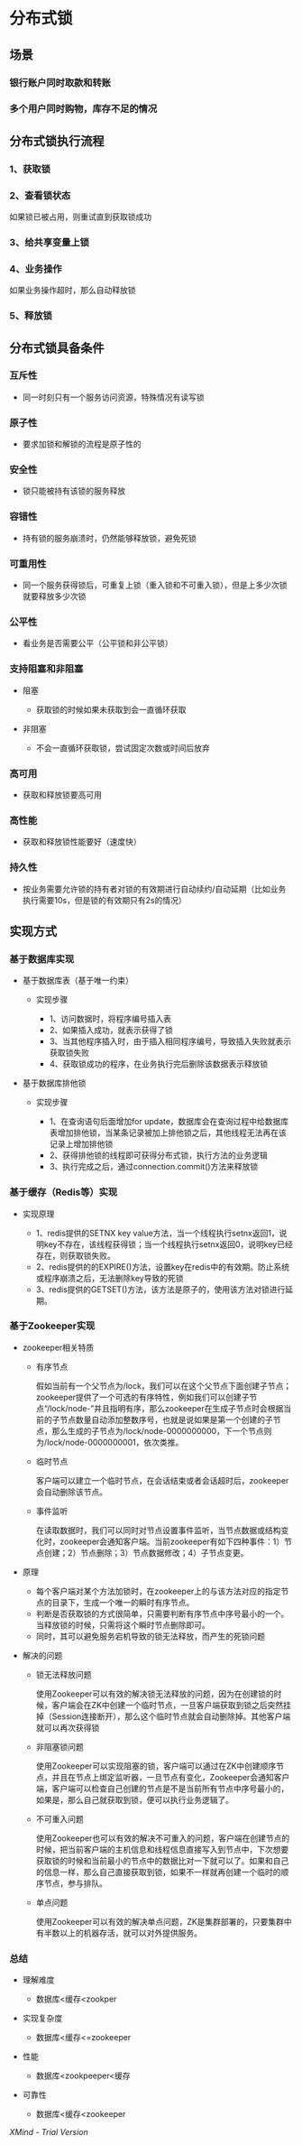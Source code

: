 # 分布式锁

## 场景

### 银行账户同时取款和转账

### 多个用户同时购物，库存不足的情况

## 分布式锁执行流程

### 1、获取锁

### 2、查看锁状态

如果锁已被占用，则重试直到获取锁成功

### 3、给共享变量上锁

### 4、业务操作

如果业务操作超时，那么自动释放锁

### 5、释放锁

## 分布式锁具备条件

### 互斥性

- 同一时刻只有一个服务访问资源，特殊情况有读写锁

### 原子性

- 要求加锁和解锁的流程是原子性的

### 安全性

- 锁只能被持有该锁的服务释放

### 容错性

- 持有锁的服务崩溃时，仍然能够释放锁，避免死锁

### 可重用性

- 同一个服务获得锁后，可重复上锁（重入锁和不可重入锁），但是上多少次锁就要释放多少次锁

### 公平性

- 看业务是否需要公平（公平锁和非公平锁）

### 支持阻塞和非阻塞

- 阻塞

	- 获取锁的时候如果未获取到会一直循环获取

- 非阻塞

	- 不会一直循环获取锁，尝试固定次数或时间后放弃

### 高可用

- 获取和释放锁要高可用

### 高性能

- 获取和释放锁性能要好（速度快）

### 持久性

- 按业务需要允许锁的持有者对锁的有效期进行自动续约/自动延期（比如业务执行需要10s，但是锁的有效期只有2s的情况）

## 实现方式

### 基于数据库实现

- 基于数据库表（基于唯一约束）

	- 实现步骤

		- 1、访问数据时，将程序编号插入表
		- 2、如果插入成功，就表示获得了锁
		- 3、当其他程序插入时，由于插入相同程序编号，导致插入失败就表示获取锁失败
		- 4、获取锁成功的程序，在业务执行完后删除该数据表示释放锁

- 基于数据库排他锁

	- 实现步骤

		- 1、在查询语句后面增加for update，数据库会在查询过程中给数据库表增加排他锁，当某条记录被加上排他锁之后，其他线程无法再在该记录上增加排他锁
		- 2、获得排他锁的线程即可获得分布式锁，执行方法的业务逻辑
		- 3、执行完成之后，通过connection.commit()方法来释放锁

### 基于缓存（Redis等）实现

- 实现原理

	- 1、redis提供的SETNX key value方法，当一个线程执行setnx返回1，说明key不存在，该线程获得锁；当一个线程执行setnx返回0，说明key已经存在，则获取锁失败。
	- 2、redis提供的的EXPIRE()方法，设置key在redis中的有效期。防止系统或程序崩溃之后，无法删除key导致的死锁
	- 3、redis提供的GETSET()方法，该方法是原子的，使用该方法对锁进行延期。

### 基于Zookeeper实现

- zookeeper相关特质

	- 有序节点

	  假如当前有一个父节点为/lock，我们可以在这个父节点下面创建子节点；zookeeper提供了一个可选的有序特性，例如我们可以创建子节点“/lock/node-”并且指明有序，那么zookeeper在生成子节点时会根据当前的子节点数量自动添加整数序号，也就是说如果是第一个创建的子节点，那么生成的子节点为/lock/node-0000000000，下一个节点则为/lock/node-0000000001，依次类推。

	- 临时节点

	  客户端可以建立一个临时节点，在会话结束或者会话超时后，zookeeper会自动删除该节点。

	- 事件监听

	  在读取数据时，我们可以同时对节点设置事件监听，当节点数据或结构变化时，zookeeper会通知客户端。当前zookeeper有如下四种事件：1）节点创建；2）节点删除；3）节点数据修改；4）子节点变更。

- 原理

	- 每个客户端对某个方法加锁时，在zookeeper上的与该方法对应的指定节点的目录下，生成一个唯一的瞬时有序节点。
	- 判断是否获取锁的方式很简单，只需要判断有序节点中序号最小的一个。 当释放锁的时候，只需将这个瞬时节点删除即可。
	- 同时，其可以避免服务宕机导致的锁无法释放，而产生的死锁问题

- 解决的问题

	- 锁无法释放问题

	  使用Zookeeper可以有效的解决锁无法释放的问题，因为在创建锁的时候，客户端会在ZK中创建一个临时节点，一旦客户端获取到锁之后突然挂掉（Session连接断开），那么这个临时节点就会自动删除掉。其他客户端就可以再次获得锁

	- 非阻塞锁问题

	  使用Zookeeper可以实现阻塞的锁，客户端可以通过在ZK中创建顺序节点，并且在节点上绑定监听器，一旦节点有变化，Zookeeper会通知客户端，客户端可以检查自己创建的节点是不是当前所有节点中序号最小的，如果是，那么自己就获取到锁，便可以执行业务逻辑了。

	- 不可重入问题

	  使用Zookeeper也可以有效的解决不可重入的问题，客户端在创建节点的时候，把当前客户端的主机信息和线程信息直接写入到节点中，下次想要获取锁的时候和当前最小的节点中的数据比对一下就可以了。如果和自己的信息一样，那么自己直接获取到锁，如果不一样就再创建一个临时的顺序节点，参与排队。

	- 单点问题

	  使用Zookeeper可以有效的解决单点问题，ZK是集群部署的，只要集群中有半数以上的机器存活，就可以对外提供服务。

### 总结

- 理解难度

	- 数据库<缓存<zookper

- 实现复杂度

	- 数据库<缓存<=zookeeper

- 性能

	- 数据库<zookpeeper<缓存

- 可靠性

	- 数据库<缓存<zookeeper

*XMind - Trial Version*